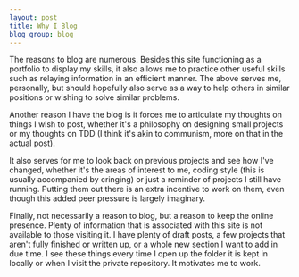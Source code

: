 ```yaml
---
layout: post
title: Why I Blog
blog_group: blog
---
```


The reasons to blog are numerous. Besides this site functioning as a portfolio to display my skills, it also allows me to practice other useful skills such as relaying information in an efficient manner. The above serves me, personally, but should hopefully also serve as a way to help others in similar positions or wishing to solve similar problems. 

Another reason I have the blog is it forces me to articulate my thoughts on things I wish to post, whether it's a philosophy on designing small projects or my thoughts on TDD (I think it's akin to communism, more on that in the actual post). 

It also serves for me to look back on previous projects and see how I've changed, whether it's the areas of interest to me, coding style (this is usually accompanied by cringing) or just a reminder of projects I still have running. Putting them out there is an extra incentive to work on them, even though this added peer pressure is largely imaginary.

Finally, not necessarily a reason to blog, but a reason to keep the online presence. Plenty of information that is associated with this site is not available to those visiting it. I have plenty of draft posts, a few projects that aren't fully finished or written up, or a whole new section I want to add in due time. I see these things every time I open up the folder it is kept in locally or when I visit the private repository. It motivates me to work.
